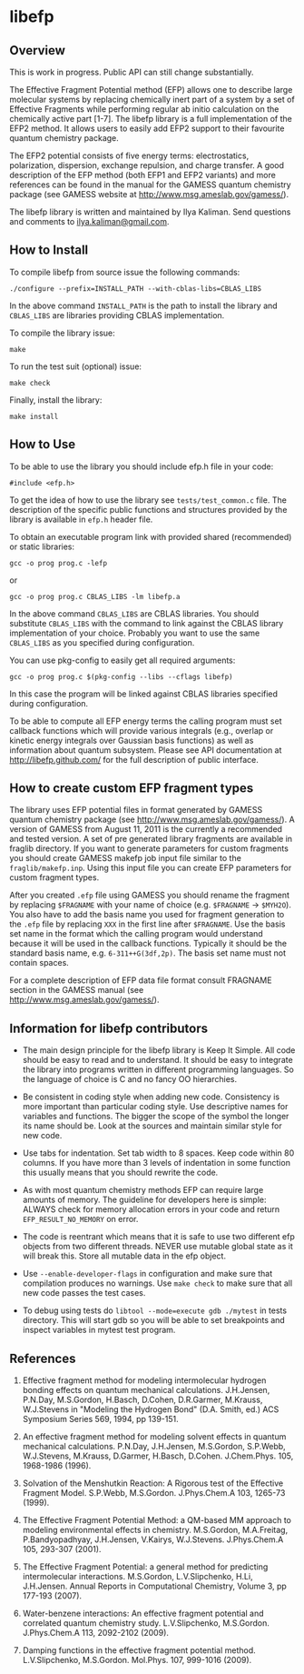 # libefp

## Overview

This is work in progress. Public API can still change substantially.

The Effective Fragment Potential method (EFP) allows one to describe large
molecular systems by replacing chemically inert part of a system by a set of
Effective Fragments while performing regular ab initio calculation on the
chemically active part [1-7]. The libefp library is a full implementation of
the EFP2 method. It allows users to easily add EFP2 support to their favourite
quantum chemistry package.

The EFP2 potential consists of five energy terms: electrostatics, polarization,
dispersion, exchange repulsion, and charge transfer. A good description of the
EFP method (both EFP1 and EFP2 variants) and more references can be found in
the manual for the GAMESS quantum chemistry package (see GAMESS website at
http://www.msg.ameslab.gov/gamess/).

The libefp library is written and maintained by Ilya Kaliman. Send questions
and comments to ilya.kaliman@gmail.com.


## How to Install

To compile libefp from source issue the following commands:

	./configure --prefix=INSTALL_PATH --with-cblas-libs=CBLAS_LIBS

In the above command `INSTALL_PATH` is the path to install the library and
`CBLAS_LIBS` are libraries providing CBLAS implementation.

To compile the library issue:

	make

To run the test suit (optional) issue:

	make check

Finally, install the library:

	make install


## How to Use

To be able to use the library you should include efp.h file in your code:

	#include <efp.h>

To get the idea of how to use the library see `tests/test_common.c` file. The
description of the specific public functions and structures provided by the
library is available in `efp.h` header file.

To obtain an executable program link with provided shared (recommended) or
static libraries:

	gcc -o prog prog.c -lefp

or

	gcc -o prog prog.c CBLAS_LIBS -lm libefp.a

In the above command `CBLAS_LIBS` are CBLAS libraries. You should substitute
`CBLAS_LIBS` with the command to link against the CBLAS library implementation
of your choice. Probably you want to use the same `CBLAS_LIBS` as you specified
during configuration.

You can use pkg-config to easily get all required arguments:

	gcc -o prog prog.c $(pkg-config --libs --cflags libefp)

In this case the program will be linked against CBLAS libraries specified
during configuration.

To be able to compute all EFP energy terms the calling program must set
callback functions which will provide various integrals (e.g., overlap or
kinetic energy integrals over Gaussian basis functions) as well as information
about quantum subsystem. Please see API documentation at
http://libefp.github.com/ for the full description of public interface.


## How to create custom EFP fragment types

The library uses EFP potential files in format generated by GAMESS quantum
chemistry package (see http://www.msg.ameslab.gov/gamess/). A version of GAMESS
from August 11, 2011 is the currently a recommended and tested version. A set
of pre generated library fragments are available in fraglib directory. If you
want to generate parameters for custom fragments you should create GAMESS
makefp job input file similar to the `fraglib/makefp.inp`. Using this input file
you can create EFP parameters for custom fragment types.

After you created `.efp` file using GAMESS you should rename the fragment by
replacing `$FRAGNAME` with your name of choice (e.g. `$FRAGNAME` -> `$MYH2O`).
You also have to add the basis name you used for fragment generation to the
`.efp` file by replacing `XXX` in the first line after `$FRAGNAME`. Use the
basis set name in the format which the calling program would understand because
it will be used in the callback functions. Typically it should be the standard
basis name, e.g. `6-311++G(3df,2p)`. The basis set name must not contain
spaces.

For a complete description of EFP data file format consult FRAGNAME section in
the GAMESS manual (see http://www.msg.ameslab.gov/gamess/).


## Information for libefp contributors

- The main design principle for the libefp library is Keep It Simple. All
  code should be easy to read and to understand. It should be easy to
  integrate the library into programs written in different programming
  languages. So the language of choice is C and no fancy OO hierarchies.

- Be consistent in coding style when adding new code. Consistency is more
  important than particular coding style. Use descriptive names for variables
  and functions. The bigger the scope of the symbol the longer its name should
  be. Look at the sources and maintain similar style for new code.

- Use tabs for indentation. Set tab width to 8 spaces. Keep code within 80
  columns. If you have more than 3 levels of indentation in some function this
  usually means that you should rewrite the code.

- As with most quantum chemistry methods EFP can require large amounts of
  memory. The guideline for developers here is simple: ALWAYS check for memory
  allocation errors in your code and return `EFP_RESULT_NO_MEMORY` on error.

- The code is reentrant which means that it is safe to use two different efp
  objects from two different threads. NEVER use mutable global state as it
  will break this. Store all mutable data in the efp object.

- Use `--enable-developer-flags` in configuration and make sure that
  compilation produces no warnings. Use `make check` to make sure that all new
  code passes the test cases.

- To debug using tests do `libtool --mode=execute gdb ./mytest` in tests
  directory. This will start gdb so you will be able to set breakpoints and
  inspect variables in mytest test program.


## References

1. Effective fragment method for modeling intermolecular hydrogen bonding
   effects on quantum mechanical calculations. J.H.Jensen, P.N.Day, M.S.Gordon,
   H.Basch, D.Cohen, D.R.Garmer, M.Krauss, W.J.Stevens in "Modeling the
   Hydrogen Bond" (D.A. Smith, ed.) ACS Symposium Series 569, 1994, pp
   139-151.

2. An effective fragment method for modeling solvent effects in quantum
   mechanical calculations. P.N.Day, J.H.Jensen, M.S.Gordon, S.P.Webb,
   W.J.Stevens, M.Krauss, D.Garmer, H.Basch, D.Cohen. J.Chem.Phys. 105,
   1968-1986 (1996).

3. Solvation of the Menshutkin Reaction: A Rigorous test of the Effective
   Fragment Model. S.P.Webb, M.S.Gordon. J.Phys.Chem.A 103, 1265-73 (1999).

4. The Effective Fragment Potential Method: a QM-based MM approach to modeling
   environmental effects in chemistry. M.S.Gordon, M.A.Freitag,
   P.Bandyopadhyay, J.H.Jensen, V.Kairys, W.J.Stevens. J.Phys.Chem.A 105,
   293-307 (2001).

5. The Effective Fragment Potential: a general method for predicting
   intermolecular interactions. M.S.Gordon, L.V.Slipchenko, H.Li, J.H.Jensen.
   Annual Reports in Computational Chemistry, Volume 3, pp 177-193 (2007).

6. Water-benzene interactions: An effective fragment potential and correlated
   quantum chemistry study. L.V.Slipchenko, M.S.Gordon. J.Phys.Chem.A 113,
   2092-2102 (2009).

7. Damping functions in the effective fragment potential method. L.V.Slipchenko,
   M.S.Gordon. Mol.Phys. 107, 999-1016 (2009).
